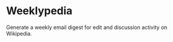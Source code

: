 Weeklypedia
===========

Generate a weekly email digest for edit and discussion activity on Wikipedia.


